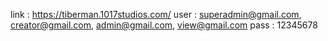 link : https://tiberman.1017studios.com/
user : superadmin@gmail.com, creator@gmail.com, admin@gmail.com, view@gmail.com
pass : 12345678
